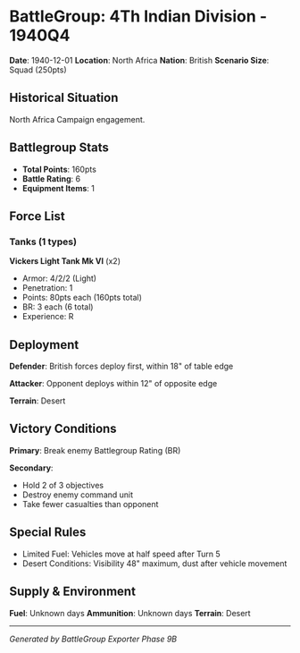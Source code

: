 # BattleGroup: 4Th Indian Division - 1940Q4

**Date**: 1940-12-01
**Location**: North Africa
**Nation**: British
**Scenario Size**: Squad (250pts)

## Historical Situation

North Africa Campaign engagement.

## Battlegroup Stats

- **Total Points**: 160pts
- **Battle Rating**: 6
- **Equipment Items**: 1

## Force List

### Tanks (1 types)

**Vickers Light Tank Mk VI** (x2)
- Armor: 4/2/2 (Light)
- Penetration: 1
- Points: 80pts each (160pts total)
- BR: 3 each (6 total)
- Experience: R


## Deployment

**Defender**: British forces deploy first, within 18" of table edge

**Attacker**: Opponent deploys within 12" of opposite edge

**Terrain**: Desert

## Victory Conditions

**Primary**: Break enemy Battlegroup Rating (BR)

**Secondary**:
- Hold 2 of 3 objectives
- Destroy enemy command unit
- Take fewer casualties than opponent

## Special Rules

- Limited Fuel: Vehicles move at half speed after Turn 5
- Desert Conditions: Visibility 48" maximum, dust after vehicle movement

## Supply & Environment

**Fuel**: Unknown days
**Ammunition**: Unknown days
**Terrain**: Desert

---

*Generated by BattleGroup Exporter Phase 9B*
